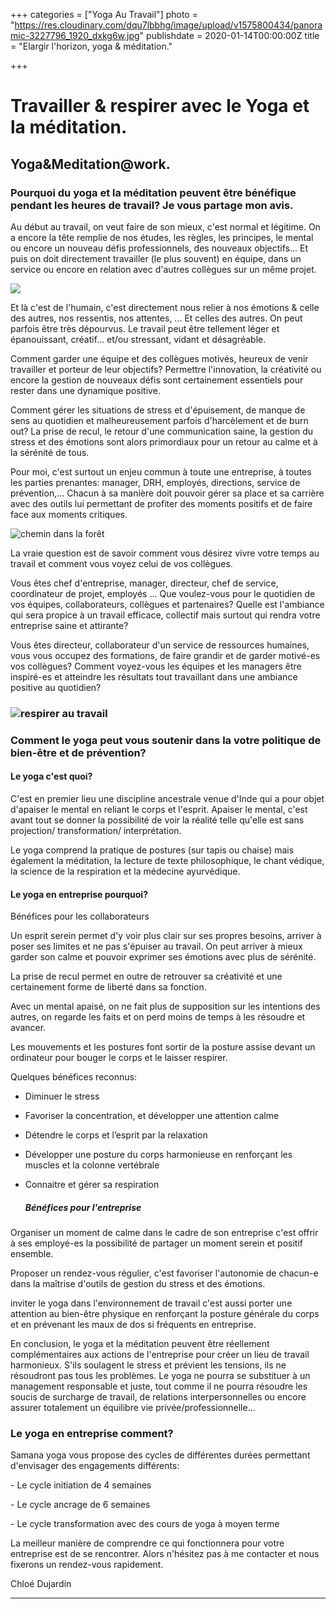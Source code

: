 +++
categories = ["Yoga Au Travail"]
photo = "https://res.cloudinary.com/dqu7lbbhg/image/upload/v1575800434/panoramic-3227796_1920_dxkg6w.jpg"
publishdate = 2020-01-14T00:00:00Z
title = "Elargir l'horizon, yoga & méditation."

+++
# Travailler & respirer avec le Yoga et la méditation.

## Yoga&Meditation@work.

### Pourquoi du yoga et la méditation peuvent être bénéfique pendant les heures de travail? Je vous partage mon avis.

Au début au travail, on veut faire de son mieux, c'est normal et légitime. On a encore la tête remplie de nos études, les règles, les principes, le mental ou encore un nouveau défis professionnels, des nouveaux objectifs... Et puis on doit directement travailler (le plus souvent) en équipe, dans un service ou encore en relation avec d'autres collègues sur un même projet.

![](https://res.cloudinary.com/dqu7lbbhg/image/upload/c_scale,dpr_auto,q_70,w_680/v1575800433/mountain-top-983890_1920_da2eoa.jpg)

Et là c'est de l'humain, c'est directement nous relier à nos émotions & celle des autres, nos ressentis, nos attentes, ... Et celles des autres. On peut parfois être très dépourvus. Le travail peut être tellement léger et épanouissant, créatif... et/ou stressant, vidant et désagréable.

Comment garder une équipe et des collègues motivés, heureux de venir travailler et porteur de leur objectifs? Permettre l'innovation, la créativité ou encore la gestion de nouveaux défis sont certainement essentiels pour rester dans une dynamique positive.

Comment gérer les situations de stress et d'épuisement, de manque de sens au quotidien et malheureusement parfois d'harcèlement et de burn out? La prise de recul, le retour d'une communication saine, la gestion du stress et des émotions sont alors primordiaux pour un retour au calme et à la sérénité de tous.

Pour moi, c'est surtout un enjeu commun à toute une entreprise, à toutes les parties prenantes: manager, DRH, employés, directions, service de prévention,... Chacun à sa manière doit pouvoir gérer sa place et sa carrière avec des outils lui permettant de profiter des moments positifs et de faire face aux moments critiques.

![chemin dans la forêt](https://res.cloudinary.com/dqu7lbbhg/image/upload/c_scale,dpr_auto,q_70,w_680/v1578667790/AdobeStock_294922695-min_zoafvu.jpg "yoga au travail")

La vraie question est de savoir comment vous désirez vivre votre temps au travail et comment vous voyez celui de vos collègues.

Vous êtes chef d'entreprise, manager, directeur, chef de service, coordinateur de projet, employés ... Que voulez-vous pour le quotidien de vos équipes, collaborateurs, collègues et partenaires? Quelle est l'ambiance qui sera propice à un travail efficace, collectif mais surtout qui rendra votre entreprise saine et attirante?

Vous êtes directeur, collaborateur d'un service de ressources humaines, vous vous occupez des formations, de faire grandir et de garder motivé-es vos collègues? Comment voyez-vous les équipes et les managers être inspiré-es et atteindre les résultats tout travaillant dans une ambiance positive au quotidien?

### ![respirer au travail](https://res.cloudinary.com/dqu7lbbhg/image/upload/c_scale,dpr_auto,q_70,w_680/v1578682257/IMG_4221_lz52ry.jpg "yoga au travail")

### Comment le yoga peut vous soutenir dans la votre politique de bien-être et de prévention?

#### Le yoga c'est quoi?

C'est en premier lieu une discipline ancestrale venue d'Inde qui a pour objet d'apaiser le mental en reliant le corps et l'esprit. Apaiser le mental, c'est avant tout se donner la possibilité de voir la réalité telle qu'elle est sans projection/ transformation/ interprétation.

Le yoga comprend la pratique de postures (sur tapis ou chaise) mais également la méditation, la lecture de texte philosophique, le chant védique, la science de la respiration et la médecine ayurvédique.

#### Le yoga en entreprise pourquoi?

Bénéfices pour les collaborateurs

Un esprit serein permet d'y voir plus clair sur ses propres besoins, arriver à poser ses limites et ne pas s'épuiser au travail. On peut arriver à mieux garder son calme et pouvoir exprimer ses émotions avec plus de sérénité.

La prise de recul permet en outre de retrouver sa créativité et une certainement forme de liberté dans sa fonction.

Avec un mental apaisé, on ne fait plus de supposition sur les intentions des autres, on regarde les faits et on perd moins de temps à les résoudre et avancer.

Les mouvements et les postures font sortir de la posture assise devant un ordinateur pour bouger le corps et le laisser respirer.

Quelques bénéfices reconnus:

* Diminuer le stress
* Favoriser la concentration, et développer une attention calme
* Détendre le corps et l’esprit par la relaxation
* Développer une posture du corps harmonieuse en renforçant les muscles et la colonne vertébrale
* Connaitre et gérer sa respiration

  ##### Bénéfices pour l'entreprise

Organiser un moment de calme dans le cadre de son entreprise c'est offrir à ses employé-es la possibilité de partager un moment serein et positif ensemble.

Proposer un rendez-vous régulier, c'est favoriser l'autonomie de chacun-e dans la maîtrise d'outils de gestion du stress et des émotions.

inviter le yoga dans l'environnement de travail c'est aussi porter une attention au bien-être physique en renforçant la posture générale du corps et en prévenant les maux de dos si fréquents en entreprise.

En conclusion, le yoga et la méditation peuvent être réellement complémentaires aux actions de l'entreprise pour créer un lieu de travail harmonieux. S'ils soulagent le stress et prévient les tensions, ils ne résoudront pas tous les problèmes. Le yoga ne pourra se substituer à un management responsable et juste, tout comme il ne pourra résoudre les soucis de surcharge de travail, de relations interpersonnelles ou encore assurer totalement un équilibre vie privée/professionnelle...

### Le yoga en entreprise comment?

Samana yoga vous propose des cycles de différentes durées permettant d'envisager des engagements différents:

\- Le cycle initiation de 4 semaines

\- Le cycle ancrage de 6 semaines

\- Le cycle transformation avec des cours de yoga à moyen terme

La meilleur manière de comprendre ce qui fonctionnera pour votre entreprise est de se rencontrer. Alors n'hésitez pas à me contacter et nous fixerons un rendez-vous rapidement.

Chloé Dujardin

***